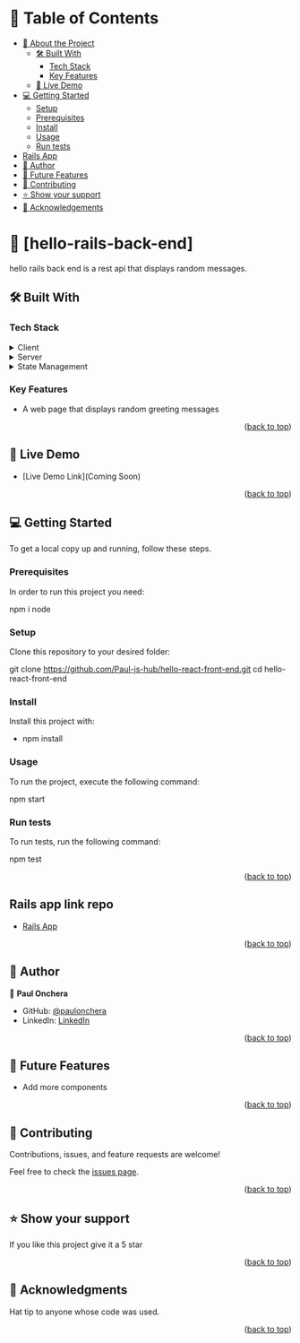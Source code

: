 <a name="readme-top"></a>

# 📗 Table of Contents

- [📖 About the Project](#about-project)
  - [🛠 Built With](#built-with)
    - [Tech Stack](#tech-stack)
    - [Key Features](#key-features)
  - [🚀 Live Demo](#live-demo)
- [💻 Getting Started](#getting-started)
  - [Setup](#setup)
  - [Prerequisites](#prerequisites)
  - [Install](#install)
  - [Usage](#usage)
  - [Run tests](#run-tests)
- [Rails App](#react-app)
- [👥 Author](#authors)
- [🔭 Future Features](#future-features)
- [🤝 Contributing](#contributing)
- [⭐️ Show your support](#support)
- [🙏 Acknowledgements](#acknowledgements)

# 📖 [hello-rails-back-end] <a name="about-project"></a>

hello rails back end is a rest api that displays random messages.

## 🛠 Built With <a name="built-with"></a>

### Tech Stack <a name="tech-stack"></a>

<details>
  <summary>Client</summary>
  <ul>
    <li><a href="https://reactjs.org/">React</a></li>
  </ul>
</details>

<details>
  <summary>Server</summary>
  <ul>
    <li><a href="https://guides.rubyonrails.org/">Ruby on Rails</a></li>
  </ul>
</details>

<details>
<summary>State Management</summary>
  <ul>
    <li><a href="https://redux.js.org/">Redux</a></li>
  </ul>
</details>

### Key Features <a name="key-features"></a>

- A web page that displays random greeting messages

<p align="right">(<a href="#readme-top">back to top</a>)</p>


## 🚀 Live Demo <a name="live-demo"></a>

- [Live Demo Link](Coming Soon)

<p align="right">(<a href="#readme-top">back to top</a>)</p>

## 💻 Getting Started <a name="getting-started"></a>

To get a local copy up and running, follow these steps.

### Prerequisites

In order to run this project you need:

npm i node

### Setup

Clone this repository to your desired folder:

  git clone https://github.com/Paul-js-hub/hello-react-front-end.git
  cd hello-react-front-end

### Install

Install this project with:

- npm install

### Usage

To run the project, execute the following command:

  npm start

### Run tests

To run tests, run the following command:

  npm test

<p align="right">(<a href="#readme-top">back to top</a>)</p>

## Rails app link repo <a name="react-app"></a>

- [Rails App](https://github.com/Paul-js-hub/hello-rails-back-end)

<p align="right">(<a href="#readme-top">back to top</a>)</p>

## 👥 Author <a name="authors"></a>

👤 **Paul Onchera**

- GitHub: [@paulonchera](https://github.com/Paul-js-hub)
- LinkedIn: [LinkedIn](https://www.linkedin.com/in/paul-onchera/)

<p align="right">(<a href="#readme-top">back to top</a>)</p>

## 🔭 Future Features <a name="future-features"></a>

- Add more components

<p align="right">(<a href="#readme-top">back to top</a>)</p>

## 🤝 Contributing <a name="contributing"></a>

Contributions, issues, and feature requests are welcome!

Feel free to check the [issues page](https://github.com/Paul-js-hub/hello-react-front-end/issues).

<p align="right">(<a href="#readme-top">back to top</a>)</p>

## ⭐️ Show your support <a name="support"></a>

If you like this project give it a 5 star

<p align="right">(<a href="#readme-top">back to top</a>)</p>

## 🙏 Acknowledgments <a name="acknowledgements"></a>

Hat tip to anyone whose code was used.

<p align="right">(<a href="#readme-top">back to top</a>)</p>
